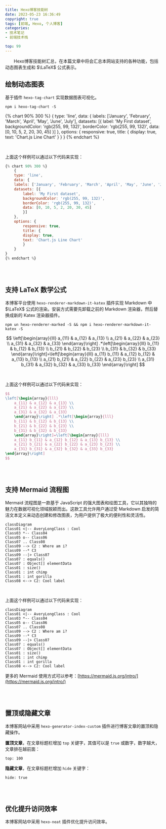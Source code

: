 ```yaml
---
title: Hexo博客技能树
date: 2023-05-23 16:36:49
copyright: true
tags: [前端, Hexo, 个人博客]
categories:
- 技术笔记
- 前端技术栈

top: 99
---
```



&emsp;&emsp;Hexo博客技能树汇总，在本篇文章中将会汇总本网站支持的各种功能，包括动态图表生成和 $\LaTeX$ 公式表示。

<!--more-->

## 绘制动态图表

基于插件 `hexo-tag-chart` 实现数据图表可视化。

```shell
npm i hexo-tag-chart -S
```

{% chart 90% 300 %}
    {
    type: 'line',
    data: {
    labels: ['January', 'February', 'March', 'April', 'May', 'June', 'July'],
    datasets: [{
        label: 'My First dataset',
        backgroundColor: 'rgb(255, 99, 132)',
        borderColor: 'rgb(255, 99, 132)',
        data: [0, 10, 5, 2, 20, 30, 45]
        }]
    },
    options: {
        responsive: true,
        title: {
        display: true,
        text: 'Chart.js Line Chart'
        }
    }
}
{% endchart %}

<br/>

上面这个样例可以通过以下代码来实现：

```js
{% chart 90% 300 %}
    {
    type: 'line',
    data: {
    labels: ['January', 'February', 'March', 'April', 'May', 'June', 'July'],
    datasets: [{
        label: 'My First dataset',
        backgroundColor: 'rgb(255, 99, 132)',
        borderColor: 'rgb(255, 99, 132)',
        data: [0, 10, 5, 2, 20, 30, 45]
        }]
    },
    options: {
        responsive: true,
        title: {
        display: true,
        text: 'Chart.js Line Chart'
        }
    }
}
{% endchart %}
```


<br/><br/>



## 支持 LaTeX 数学公式

本博客平台使用 `hexo-renderer-markdown-it-katex` 插件实现 Markdown 中 $\LaTeX$ 公式的渲染。安装方式需要先卸载之前的 Markdown 渲染器，然后替换成新的 Katex 渲染器插件。

```shell
npm un hexo-renderer-marked -S && npm i hexo-renderer-markdown-it-katex -S
```

$$
\left[\begin{array}{lll}
    a_{11} & a_{12} & a_{13} \\
    a_{21} & a_{22} & a_{23} \\
    a_{31} & a_{32} & a_{33}
    \end{array}\right] .*\left[\begin{array}{lll}
    b_{11} & b_{12} & b_{13} \\
    b_{21} & b_{22} & b_{23} \\
    b_{31} & b_{32} & b_{33}
    \end{array}\right]=\left[\begin{array}{lll}
    a_{11} b_{11} & a_{12} b_{12} & a_{13} b_{13} \\
    a_{21} b_{21} & a_{22} b_{22} & a_{23} b_{23} \\
    a_{31} b_{31} & a_{32} b_{32} & a_{33} b_{33}
\end{array}\right]
$$

<br/>

上面这个样例可以通过以下代码来实现：

```latex
$$
\left[\begin{array}{lll}
    a_{11} & a_{12} & a_{13} \\
    a_{21} & a_{22} & a_{23} \\
    a_{31} & a_{32} & a_{33}
    \end{array}\right] .*\left[\begin{array}{lll}
    b_{11} & b_{12} & b_{13} \\
    b_{21} & b_{22} & b_{23} \\
    b_{31} & b_{32} & b_{33}
    \end{array}\right]=\left[\begin{array}{lll}
    a_{11} b_{11} & a_{12} b_{12} & a_{13} b_{13} \\
    a_{21} b_{21} & a_{22} b_{22} & a_{23} b_{23} \\
    a_{31} b_{31} & a_{32} b_{32} & a_{33} b_{33}
\end{array}\right]
$$
```



<br/><br/>

## 支持 Mermaid 流程图

Mermaid 流程图是一款基于 JavaScript 的强大图表和绘图工具，它以其独特的魅力在数据可视化领域脱颖而出。这款工具允许用户通过受 Markdown 启发的简洁文本定义来动态创建和修改图表，为用户提供了极大的便利性和灵活性。

```mermaid
classDiagram
Class01 <|-- AveryLongClass : Cool
Class03 *-- Class04
Class05 o-- Class06
Class07 .. Class08
Class09 --> C2 : Where am i?
Class09 --* C3
Class09 --|> Class07
Class07 : equals()
Class07 : Object[] elementData
Class01 : size()
Class01 : int chimp
Class01 : int gorilla
Class08 <--> C2: Cool label
```


<br/>

上面这个样例可以通过以下代码来实现：
```
classDiagram
Class01 <|-- AveryLongClass : Cool
Class03 *-- Class04
Class05 o-- Class06
Class07 .. Class08
Class09 --> C2 : Where am i?
Class09 --* C3
Class09 --|> Class07
Class07 : equals()
Class07 : Object[] elementData
Class01 : size()
Class01 : int chimp
Class01 : int gorilla
Class08 <--> C2: Cool label
```

更多的 Mermaid 使用方式可以参考：[https://mermaid.js.org/intro/](https://mermaid.js.org/intro/)





<br/><br/>



## 置顶或隐藏文章

本博客网站中采用 `hexo-generator-index-custom` 插件进行博客文章的置顶和隐藏操作。

**置顶文章**，在文章标题栏增加 `top` 关键字，其值可以是 `true` 或数字，数字越大，文章排在越前面：

```
top: 100
```

**隐藏文章**，在文章标题栏增加 `hide` 关键字：

```
hide: true
```



<br/><br/>

## 优化提升访问效率


本博客网站中采用 `hexo-neat` 插件优化提升访问效率。






<br/><br/><br/><br/>
